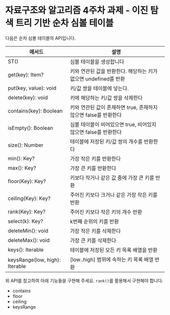 # 자료구조와 알고리즘 4주차 과제 - 이진 탐색 트리 기반 순차 심볼 테이블

다음은 순차 심볼 테이블의 API입니다.

| 메서드 | 설명 |
| --- | --- |
| ST() | 심볼 테이블을 생성합니다 |
| get(key): Item? | 키와 연관된 값을 반환한다. 해당하는 키가 없으면 undefined를 반환 |
| put(key, value): void | 키/값 쌍을 테이블에 넣는다. |
| delete(key): void | 키에 해당하는 키/값 쌍을 삭제한다 |
| contains(key): Boolean | 키와 연관된 값이 존재하면 true, 존재하지 않으면 false를 반환한다 |
| isEmpty(): Boolean | 심볼 테이블이 비어있으면 true, 비어있지 않으면 false를 반환한다 |
| size(): Number | 테이블에 저장된 키/값 쌍의 개수를 반환한다 |
| min(): Key? | 가장 작은 키를 반환한다 |
| max(): Key? | 가장 큰 키를 반환한다 |
| floor(Key): Key? | 키보다 작거나 같은 값 중에 가장 큰 키를 반환 |
| ceiling(Key): Key? | 주어진 키보다 크거나 같은 가장 작은 키를 반환 |
| rank(Key): Key? | 주어진 키보다 작은 키의 개수 반환 |
| select(k): Key? | k번째 순위의 키를 반환 |
| deleteMin(): void | 가장 작은 키를 삭제한다 |
| deleteMax(): void | 가장 큰 키를 삭제한다 |
| keys(): Iterable | 테이블에 저장된 모든 키 목록 배열을 반환 |
| keysRange(low, high): Iterable | [low..high] 범위에 속하는 키 목록 배열 반환 |

위 API를 참고하여 아래 기능들을 구현해 주세요. `rank()`를 활용해서 구현해야 합니다.

* contains
* floor
* ceiling
* keysRange
